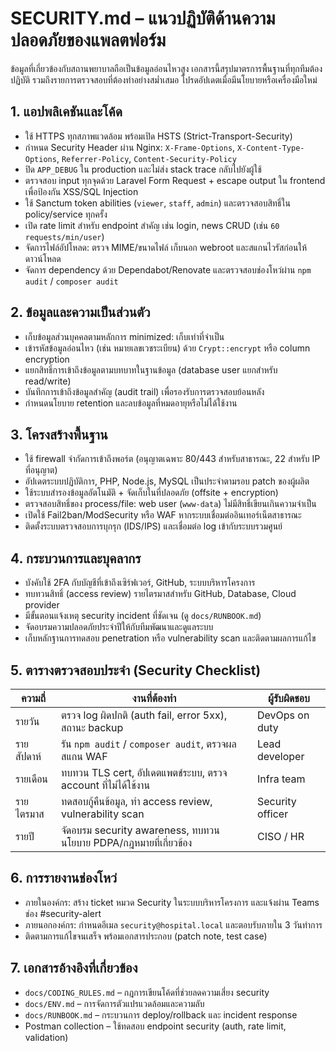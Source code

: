 ﻿# SECURITY.md – แนวปฏิบัติด้านความปลอดภัยของแพลตฟอร์ม

ข้อมูลที่เกี่ยวข้องกับสถานพยาบาลถือเป็นข้อมูลอ่อนไหวสูง เอกสารนี้สรุปมาตรการพื้นฐานที่ทุกทีมต้องปฏิบัติ รวมถึงรายการตรวจสอบที่ต้องทำอย่างสม่ำเสมอ โปรดอัปเดตเมื่อมีนโยบายหรือเครื่องมือใหม่

## 1. แอปพลิเคชันและโค้ด
- ใช้ HTTPS ทุกสภาพแวดล้อม พร้อมเปิด HSTS (Strict-Transport-Security)
- กำหนด Security Header ผ่าน Nginx: `X-Frame-Options`, `X-Content-Type-Options`, `Referrer-Policy`, `Content-Security-Policy`
- ปิด `APP_DEBUG` ใน production และไม่ส่ง stack trace กลับไปยังผู้ใช้
- ตรวจสอบ input ทุกจุดด้วย Laravel Form Request + escape output ใน frontend เพื่อป้องกัน XSS/SQL Injection
- ใช้ Sanctum token abilities (`viewer`, `staff`, `admin`) และตรวจสอบสิทธิ์ใน policy/service ทุกครั้ง
- เปิด rate limit สำหรับ endpoint สำคัญ เช่น login, news CRUD (เช่น `60 requests/min/user`)
- จัดการไฟล์อัปโหลด: ตรวจ MIME/ขนาดไฟล์ เก็บนอก webroot และสแกนไวรัสก่อนให้ดาวน์โหลด
- จัดการ dependency ด้วย Dependabot/Renovate และตรวจสอบช่องโหว่ผ่าน `npm audit` / `composer audit`

## 2. ข้อมูลและความเป็นส่วนตัว
- เก็บข้อมูลส่วนบุคคลตามหลักการ minimized: เก็บเท่าที่จำเป็น
- เข้ารหัสข้อมูลอ่อนไหว (เช่น หมายเลขเวชระเบียน) ด้วย `Crypt::encrypt` หรือ column encryption
- แยกสิทธิ์การเข้าถึงข้อมูลตามบทบาทในฐานข้อมูล (database user แยกสำหรับ read/write)
- บันทึกการเข้าถึงข้อมูลสำคัญ (audit trail) เพื่อรองรับการตรวจสอบย้อนหลัง
- กำหนดนโยบาย retention และลบข้อมูลที่หมดอายุหรือไม่ได้ใช้งาน

## 3. โครงสร้างพื้นฐาน
- ใช้ firewall จำกัดการเข้าถึงพอร์ต (อนุญาตเฉพาะ 80/443 สำหรับสาธารณะ, 22 สำหรับ IP ที่อนุญาต)
- อัปเดตระบบปฏิบัติการ, PHP, Node.js, MySQL เป็นประจำตามรอบ patch ของผู้ผลิต
- ใช้ระบบสำรองข้อมูลอัตโนมัติ + จัดเก็บในที่ปลอดภัย (offsite + encryption)
- ตรวจสอบสิทธิ์ของ process/file: web user (`www-data`) ไม่มีสิทธิ์เขียนเกินความจำเป็น
- เปิดใช้ Fail2ban/ModSecurity หรือ WAF หากระบบเชื่อมต่ออินเทอร์เน็ตสาธารณะ
- ติดตั้งระบบตรวจสอบการบุกรุก (IDS/IPS) และเชื่อมต่อ log เข้ากับระบบรวมศูนย์

## 4. กระบวนการและบุคลากร
- บังคับใช้ 2FA กับบัญชีที่เข้าถึงเซิร์ฟเวอร์, GitHub, ระบบบริหารโครงการ
- ทบทวนสิทธิ์ (access review) รายไตรมาสสำหรับ GitHub, Database, Cloud provider
- มีขั้นตอนแจ้งเหตุ security incident ที่ชัดเจน (ดู `docs/RUNBOOK.md`)
- จัดอบรมความปลอดภัยประจำปีให้กับทีมพัฒนาและดูแลระบบ
- เก็บหลักฐานการทดสอบ penetration หรือ vulnerability scan และติดตามผลการแก้ไข

## 5. ตารางตรวจสอบประจำ (Security Checklist)
| ความถี่ | งานที่ต้องทำ | ผู้รับผิดชอบ |
| --- | --- | --- |
| รายวัน | ตรวจ log ผิดปกติ (auth fail, error 5xx), สถานะ backup | DevOps on duty |
| รายสัปดาห์ | รัน `npm audit` / `composer audit`, ตรวจผลสแกน WAF | Lead developer |
| รายเดือน | ทบทวน TLS cert, อัปเดตแพตช์ระบบ, ตรวจ account ที่ไม่ได้ใช้งาน | Infra team |
| รายไตรมาส | ทดสอบกู้คืนข้อมูล, ทำ access review, vulnerability scan | Security officer |
| รายปี | จัดอบรม security awareness, ทบทวนนโยบาย PDPA/กฎหมายที่เกี่ยวข้อง | CISO / HR |

## 6. การรายงานช่องโหว่
- ภายในองค์กร: สร้าง ticket หมวด Security ในระบบบริหารโครงการ และแจ้งผ่าน Teams ช่อง #security-alert
- ภายนอกองค์กร: กำหนดอีเมล `security@hospital.local` และตอบรับภายใน 3 วันทำการ
- ติดตามการแก้ไขจนเสร็จ พร้อมเอกสารประกอบ (patch note, test case)

## 7. เอกสารอ้างอิงที่เกี่ยวข้อง
- `docs/CODING_RULES.md` – กฎการเขียนโค้ดที่ช่วยลดความเสี่ยง security
- `docs/ENV.md` – การจัดการตัวแปรแวดล้อมและความลับ
- `docs/RUNBOOK.md` – กระบวนการ deploy/rollback และ incident response
- Postman collection – ใช้ทดสอบ endpoint security (auth, rate limit, validation)
